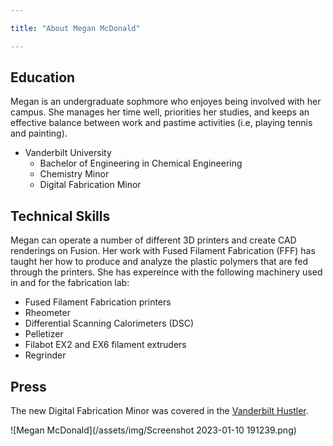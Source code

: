 ```yaml
---

title: "About Megan McDonald"

---
```


## Education

Megan is an undergraduate sophmore who enjoyes being involved with her campus. She manages her time well, priorities her studies, and keeps an effective balance between work and pastime activities (i.e, playing tennis and painting). 

* Vanderbilt University
  * Bachelor of Engineering in Chemical Engineering
  * Chemistry Minor
  * Digital Fabrication Minor

## Technical Skills

Megan can operate a number of different 3D printers and create CAD renderings on Fusion. Her work with Fused Filament Fabrication (FFF) has taught her how to produce and analyze the plastic polymers that are fed through the printers. She has expereince with the following machinery used in and for the fabrication lab:

* Fused Filament Fabrication printers
* Rheometer
* Differential Scanning Calorimeters (DSC)
* Pelletizer
* Filabot EX2 and EX6 filament extruders
* Regrinder

## Press 

The new Digital Fabrication Minor was covered in the [Vanderbilt Hustler](https://vanderbilthustler.com/2022/11/09/digital-fabrication-minor-introduced-for-2022-23-academic-year/).

![Megan McDonald](/assets/img/Screenshot 2023-01-10 191239.png)
